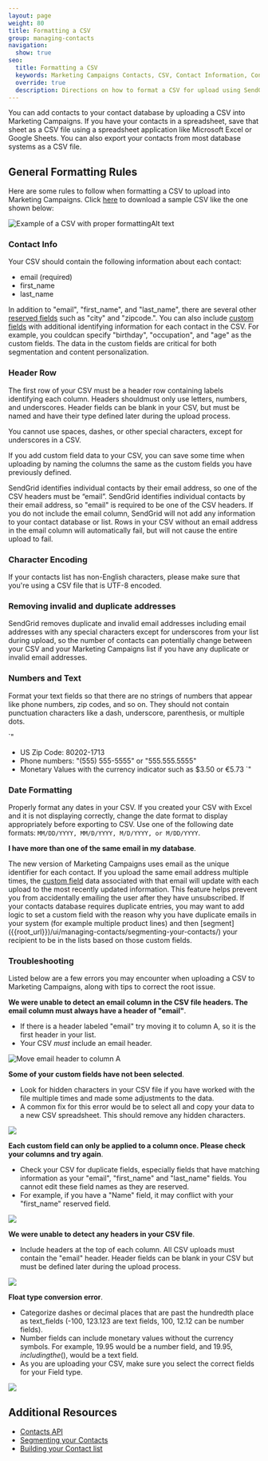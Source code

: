 ```yaml
---
layout: page
weight: 80
title: Formatting a CSV
group: managing-contacts
navigation:
  show: true
seo:
  title: Formatting a CSV
  keywords: Marketing Campaigns Contacts, CSV, Contact Information, Contacts
  override: true
  description: Directions on how to format a CSV for upload using SendGrid Marketing Campaigns
---
```


You can add contacts to your contact database by uploading a CSV into Marketing Campaigns. If you have your contacts in a spreadsheet, save that sheet as a CSV file using a spreadsheet application like Microsoft Excel or Google Sheets. You can also export your contacts from most database systems as a CSV file.

## General Formatting Rules

Here are some rules to follow when formatting a CSV to upload into Marketing Campaigns. Click [here]({{root_url}}/assets/example.csv) to download a sample CSV like the one shown below: 


![]({{root_url}}/img/example-csv.png "Example of a CSV with proper formattingAlt text")

### Contact Info

Your CSV should contain the following information about each contact:

* email (required)
* first_name
* last_name

In addition to "email", "first_name", and "last_name", there are several other [reserved fields]({{root_url}}/ui/managing-contacts/custom-fields/#reserved-fields) such as "city" and "zipcode.". You can also include [custom fields]({{root_url}}/ui/managing-contacts/custom-fields/) with additional identifying information for each contact in the CSV. For example, you couldcan specify "birthday", "occupation", and "age" as the custom fields. The data in the custom fields are critical for both segmentation and content personalization.

### Header Row

The first row of your CSV must be a header row containing labels identifying each column. Headers shouldmust only use letters, numbers, and underscores. Header fields can be blank in your CSV, but must be named and have their type defined later during the upload process.

<call-out>

You cannot use spaces, dashes, or other special characters, except for underscores in a CSV. 

</call-out>

If you add custom field data to your CSV, you can save some time when uploading by naming the columns the same as the custom fields you have previously defined.

SendGrid identifies individual contacts by their email address, so one of the CSV headers must be “email”. SendGrid identifies individual contacts by their email address, so "email" is required to be one of the CSV headers. If you do not include the email column, SendGrid will not add any information to your contact database or list. Rows in your CSV without an email address in the email column will automatically fail, but will not cause the entire upload to fail.

 ### Character Encoding

If your contacts list has non-English characters, please make sure that you're using a CSV file that is UTF-8 encoded.

###  Removing invalid and duplicate addresses

SendGrid removes duplicate and invalid email addresses including email addresses with any special characters except for underscores from your list during upload, so the number of contacts can potentially change between your CSV and your Marketing Campaigns list if you have any duplicate or invalid email addresses.

###  Numbers and Text

Format your text fields so that there are no strings of numbers that appear like phone numbers, zip codes, and so on. They should not contain punctuation characters like a dash, underscore, parenthesis, or multiple dots.

`"
- US Zip Code: 80202-1713
- Phone numbers: "(555) 555-5555" or "555.555.5555"
- Monetary Values with the currency indicator such as $3.50 or €5.73
`"

###     Date Formatting

Properly format any dates in your CSV. If you created your CSV with Excel and it is not displaying correctly, change the date format to display appropriately before exporting to CSV. Use one of the following date formats: `MM/DD/YYYY, MM/D/YYYY, M/D/YYYY, or M/DD/YYYY`.

**I have more than one of the same email in my database**.

The new version of Marketing Campaigns uses email as the unique identifier for each contact. If you upload the same email address multiple times, the [custom field]({{root_url}}/ui/managing-contacts/custom-fields/) data associated with that email will update with each upload to the most recently updated information. This feature helps prevent you from accidentally emailing the user after they have unsubscribed. If your contacts database requires duplicate entries, you may want to add logic to set a custom field with the reason why you have duplicate emails in your system (for example multiple product lines) and then [segment] ({{root_url}})/ui/managing-contacts/segmenting-your-contacts/) your recipient to be in the lists based on those custom fields.

### Troubleshooting

Listed below are a few errors you may encounter when uploading a CSV to Marketing Campaigns, along with tips to correct the root issue.

**We were unable to detect an email column in the CSV file headers. The email column must always have a header of "email"**.

- If there is a header labeled "email" try moving it to column A, so it is the first header in your list.
- Your CSV _must_ include an email header.

![Move email header to column A]({{root_url}}/img/listupload_1.png)

**Some of your custom fields have not been selected**.

- Look for hidden characters in your CSV file if you have worked with the file multiple times and made some adjustments to the data.
- A common fix for this error would be to select all and copy your data to a new CSV spreadsheet. This should remove any hidden characters.

![]({{root_url}}/img/listupload_2.png)

**Each custom field can only be applied to a column once. Please check your columns and try again**.

- Check your CSV for duplicate fields, especially fields that have matching information as your "email", "first_name" and "last_name" fields. You cannot edit these field names as they are reserved.
- For example, if you have a "Name" field, it may conflict with your "first_name" reserved field.

![]({{root_url}}/img/listupload_3.png)

**We were unable to detect any headers in your CSV file**.

- Include headers at the top of each column. All CSV uploads must contain the "email" header. Header fields can be blank in your CSV but must be defined later during the upload process.

![]({{root_url}}/img/listupload_4.png)

**Float type conversion error**.

- Categorize dashes or decimal places that are past the hundredth place as text_fields (-100, 123.123 are text fields, 100, 12.12 can be number fields).
- Number fields can include monetary values without the currency symbols. For example, 19.95 would be a number field, and $19.95, including the ($), would be a text field.
- As you are uploading your CSV, make sure you select the correct fields for your Field type.

![]({{root_url}}/img/listupload_table.png)

 ##     Additional Resources

- [Contacts API](https://sendgrid-marketing-campaigns-beta.api-docs.io/v1/contacts/)
- [Segmenting your Contacts]({{root_url}}/ui/managing-contacts/segmenting-your-contacts/)
- [Building your Contact list]({{root_url}}/ui/managing-contacts/building-your-contact-list/)